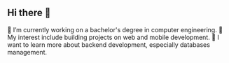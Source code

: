 ## Hi there 👋

🔭 I’m currently working on a bachelor's degree in computer engineering.
🌱 My interest include building projects on web and mobile development.
🤔 I want to learn more about backend development, especially databases management.
<!--
**BryceMadelo/BryceMadelo** is a ✨ _special_ ✨ repository because its `README.md` (this file) appears on your GitHub profile.

Here are some ideas to get you started:

- 🔭 I’m currently working on ...
- 🌱 I’m currently learning ...
- 👯 I’m looking to collaborate on ...
- 🤔 I’m looking for help with ...
- 💬 Ask me about ...
- 📫 How to reach me: ...
- 😄 Pronouns: ...
- ⚡ Fun fact: ...
-->
